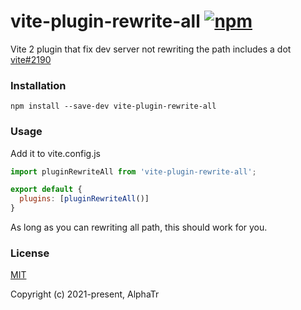 # vite-plugin-rewrite-all [![npm](https://img.shields.io/npm/v/vite-plugin-rewrite-all.svg)](https://www.npmjs.com/package/vite-plugin-rewrite-all)

Vite 2 plugin that fix dev server not rewriting the path includes a dot [vite#2190](https://github.com/vitejs/vite/issues/2190)

### Installation

```
npm install --save-dev vite-plugin-rewrite-all
```

### Usage

Add it to vite.config.js

```js
import pluginRewriteAll from 'vite-plugin-rewrite-all';

export default {
  plugins: [pluginRewriteAll()]
}
```

As long as you can rewriting all path, this should work for you.

### License

[MIT](https://opensource.org/licenses/MIT)

Copyright (c) 2021-present, AlphaTr

